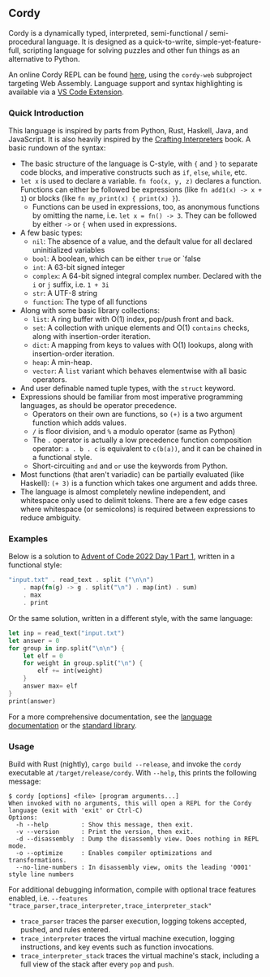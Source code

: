 ## Cordy

Cordy is a dynamically typed, interpreted, semi-functional / semi-procedural language. It is designed as a quick-to-write, simple-yet-feature-full, scripting language for solving puzzles and other fun things as an alternative to Python.

An online Cordy REPL can be found [here](https://alcatrazescapee.com/cordy/), using the `cordy-web` subproject targeting Web Assembly. Language support and syntax highlighting is available via a [VS Code Extension](https://github.com/alcatrazEscapee/CordyLanguageSupport).

### Quick Introduction

This language is inspired by parts from Python, Rust, Haskell, Java, and JavaScript. It is also heavily inspired by the [Crafting Interpreters](https://craftinginterpreters.com/) book. A basic rundown of the syntax:

- The basic structure of the language is C-style, with `{` and `}` to separate code blocks, and imperative constructs such as `if`, `else`, `while`, etc.
- `let x` is used to declare a variable. `fn foo(x, y, z)` declares a function. Functions can either be followed be expressions (like `fn add1(x) -> x + 1`) or blocks (like `fn my_print(x) { print(x) }`).
  - Functions can be used in expressions, too, as anonymous functions by omitting the name, i.e. `let x = fn() -> 3`. They can be followed by either `->` or `{` when used in expressions.
- A few basic types:
  - `nil`: The absence of a value, and the default value for all declared uninitialized variables
  - `bool`: A boolean, which can be either `true` or `false
  - `int`: A 63-bit signed integer
  - `complex`: A 64-bit signed integral complex number. Declared with the `i` or `j` suffix, i.e. `1 + 3i`
  - `str`: A UTF-8 string
  - `function`: The type of all functions
- Along with some basic library collections:
  - `list`: A ring buffer with O(1) index, pop/push front and back.
  - `set`: A collection with unique elements and O(1) `contains` checks, along with insertion-order iteration.
  - `dict`: A mapping from keys to values with O(1) lookups, along with insertion-order iteration.
  - `heap`: A min-heap.
  - `vector`: A `list` variant which behaves elementwise with all basic operators.
- And user definable named tuple types, with the `struct` keyword.
- Expressions should be familiar from most imperative programming languages, as should be operator precedence.
  - Operators on their own are functions, so `(+)` is a two argument function which adds values.
  - `/` is floor division, and `%` a modulo operator (same as Python)
  - The `.` operator is actually a low precedence function composition operator: `a . b . c` is equivalent to `c(b(a))`, and it can be chained in a functional style.
  - Short-circuiting `and` and `or` use the keywords from Python.
- Most functions (that aren't variadic) can be partially evaluated (like Haskell): `(+ 3)` is a function which takes one argument and adds three.
- The language is almost completely newline independent, and whitespace only used to delimit tokens. There are a few edge cases where whitespace (or semicolons) is required between expressions to reduce ambiguity.

### Examples

Below is a solution to [Advent of Code 2022 Day 1 Part 1](https://adventofcode.com/2022/day/1), written in a functional style:

```rust
"input.txt" . read_text . split ("\n\n")
    . map(fn(g) -> g . split("\n") . map(int) . sum)
    . max
    . print
```

Or the same solution, written in a different style, with the same language:

```rust
let inp = read_text("input.txt")
let answer = 0
for group in inp.split("\n\n") {
    let elf = 0
    for weight in group.split("\n") {
        elf += int(weight)
    }
    answer max= elf
}
print(answer)

```

For a more comprehensive documentation, see the [language documentation](https://alcatrazescapee.com/cordy/language/) or the [standard library](https://alcatrazescapee.com/cordy/library/).

### Usage

Build with Rust (nightly), `cargo build --release`, and invoke the `cordy` executable at `/target/release/cordy`. With `--help`, this prints the following message:

```
$ cordy [options] <file> [program arguments...]
When invoked with no arguments, this will open a REPL for the Cordy language (exit with 'exit' or Ctrl-C)
Options:
  -h --help         : Show this message, then exit.
  -v --version      : Print the version, then exit.
  -d --disassembly  : Dump the disassembly view. Does nothing in REPL mode.
  -o --optimize     : Enables compiler optimizations and transformations.
  --no-line-numbers : In disassembly view, omits the leading '0001' style line numbers
```
 
For additional debugging information, compile with optional trace features enabled, i.e. `--features "trace_parser,trace_interpreter,trace_interpreter_stack"`

- `trace_parser` traces the parser execution, logging tokens accepted, pushed, and rules entered.
- `trace_interpreter` traces the virtual machine execution, logging instructions, and key events such as function invocations.
- `trace_interpreter_stack` traces the virtual machine's stack, including a full view of the stack after every `pop` and `push`.

